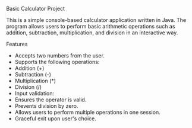 Basic Calculator Project

This is a simple console-based calculator application written in Java. The program allows users to perform basic arithmetic operations such as addition, subtraction, multiplication, and division in an interactive way.

Features

* Accepts two numbers from the user.
* Supports the following operations:
* Addition (+)
* Subtraction (-)
* Multiplication (*)
* Division (/)
* Input validation:
* Ensures the operator is valid.
* Prevents division by zero.
* Allows users to perform multiple operations in one session.
* Graceful exit upon user's choice.

